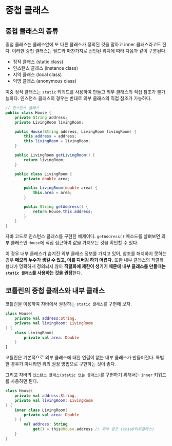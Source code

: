 # 중첩 클래스

## 중첩 클래스의 종류
중첩 클래스는 클래스안에 또 다른 클래스가 정의된 것을 말하고 inner 클래스라고도 한다.
이러한 중첩 클래스는 필드와 마찬가지로 선언된 위치에 따라 다음과 같이 구분된다.

- 정적 클래스 (static class)
- 인스턴스 클래스 (instance class)
- 지역 클래스 (local class)
- 익명 클래스 (anonymous class)

이중 정적 클래스는 `static` 키워드를 사용하여 만들고 외부 클래스의 직접 참조가 불가능하다.
인스턴스 클래스의 경우는 반대로 외부 클래스의 직접 참조가 가능하다.

```java
// 인스턴스 클래스
public class House {
    private String address;
    private LivingRoom livingRoom;

    public House(String address, LivingRoom livingRoom) {
        this.address = address;
        this.livingRoom = livingRoom;
    }

    public LivingRoom getLivingRoom() {
        return livingRoom;
    }

    public class LivingRoom {
        private double area;

        public LivingRoom(double area) {
            this.area = area;
        }

        public String getAddress() {
            return House.this.address;
        }
    }
}
```
자바 코드로 인스턴스 클래스를 구현한 예제이다. `getAddress()` 메소드를 살펴보면 외부 클래스인 `House`에 직접 접근하여 값을 가져오는 것을 확인할 수 있다.

이 경우 내부 클래스가 숨겨진 외부 클래스 정보를 가지고 있어, 참조를 해지하지 못하는 경우 **메모리 누수가 생길 수 있고, 이를 디버깅 하기 어렵다.**
또한 내부 클래스의 직렬화 형태가 명확하게 정의되지 않아 **직렬화에 제한이 생기기 때문에 내부 클래스를 만들때는 `static 클래스`를 사용하는 것을 권장**한다.

## 코틀린의 중첩 클래스와 내부 클래스
코틀린을 이용하여 자바에서 권장하는 `static 클래스`를 구현해 보자.

```kotlin
class House(
    private val address:String,
    private val livingRoom: LivingRoom
) {
    class LivingRoom(
        private val area: Double
    )
}
```

코틀린은 기본적으로 외부 클래스에 대한 연결이 없는 내부 클래스가 만들어진다. 특별한 경우가 아니라면 위의 권장 방법으로 구현하는 것이 좋다.

그리고 자바의 `인스턴스 클래스(static 없는 클래스)`를 구현하기 위해서는 `inner` 키워드를 사용하면 된다.

```kotlin
class House(
    private val address:String,
    private val livingRoom: LivingRoom
) {
    inner class LivingRoom(
        private val area: Double
    ) {
        val address: String
            get() = this@House.address // 외부 참조 (this@외부클래스)
    }
}
```

